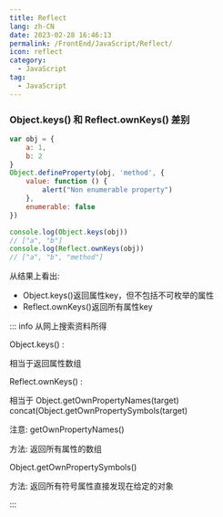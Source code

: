 ```yaml
---
title: Reflect
lang: zh-CN
date: 2023-02-28 16:46:13
permalink: /FrontEnd/JavaScript/Reflect/
icon: reflect
category: 
  - JavaScript
tag: 
  - JavaScript
---
```


### Object.keys() 和 Reflect.ownKeys() 差别

```js
var obj = {
	a: 1,
	b: 2
}
Object.defineProperty(obj, 'method', {
	value: function () {
	    alert("Non enumerable property")
	},
	enumerable: false
})

console.log(Object.keys(obj))
// ["a", "b"]
console.log(Reflect.ownKeys(obj))
// ["a", "b", "method"]
```

从结果上看出:

- Object.keys()返回属性key，但不包括不可枚举的属性
- Reflect.ownKeys()返回所有属性key

::: info 从网上搜索资料所得

Object.keys() :

相当于返回属性数组

Reflect.ownKeys() :

相当于
Object.getOwnPropertyNames(target) concat(Object.getOwnPropertySymbols(target)

注意:
getOwnPropertyNames()

方法: 返回所有属性的数组

Object.getOwnPropertySymbols()

方法: 返回所有符号属性直接发现在给定的对象

:::